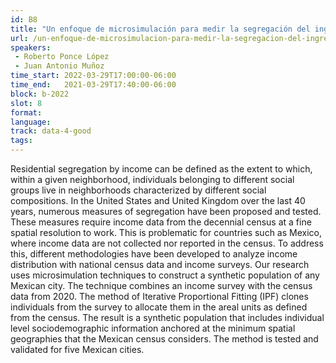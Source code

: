 ```yaml
---
id: B8
title: "Un enfoque de microsimulación para medir la segregación del ingreso"
url: /un-enfoque-de-microsimulacion-para-medir-la-segregacion-del-ingreso
speakers:
 - Roberto Ponce López
 - Juan Antonio Muñoz
time_start: 2022-03-29T17:00:00-06:00
time_end:   2021-03-29T17:40:00-06:00
block: b-2022
slot: 8
format: 
language: 
track: data-4-good
tags:
---
```


Residential segregation by income can be defined as the extent to which, within a given neighborhood, individuals belonging to different social groups live in neighborhoods characterized by different social compositions. In the United States and United Kingdom over the last 40 years, numerous measures of segregation have been proposed and tested. These measures require income data from the decennial census at a fine spatial resolution to work. This is problematic for countries such as Mexico, where income data are not collected nor reported in the census. To address this, different methodologies have been developed to analyze income distribution with national census data and income surveys. Our research uses microsimulation techniques to construct a synthetic population of any Mexican city. The technique combines an income survey with the census data from 2020. The method of Iterative Proportional Fitting (IPF) clones individuals from the survey to allocate them in the areal units as defined from the census. The result is a synthetic population that includes individual level sociodemographic information anchored at the minimum spatial geographies that the Mexican census considers. The method is tested and validated for five Mexican cities.
